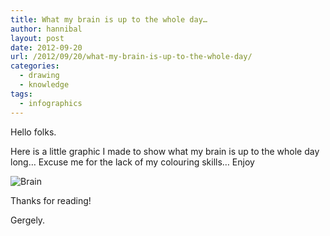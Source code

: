 ```yaml
---
title: What my brain is up to the whole day…
author: hannibal
layout: post
date: 2012-09-20
url: /2012/09/20/what-my-brain-is-up-to-the-whole-day/
categories:
  - drawing
  - knowledge
tags:
  - infographics
---
```

Hello folks. 

Here is a little graphic I made to show what my brain is up to the whole day long&#8230; Excuse me for the lack of my colouring skills&#8230; Enjoy

![Brain][1]

Thanks for reading!
  
Gergely.

 [1]: http://dl.dropbox.com/u/7604030/barinColored.jpg